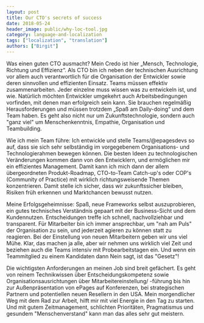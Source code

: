 ```yaml
---
layout: post
title: Our CTO's secrets of success
date: 2018-05-24
header_image: public/why-loc-tool.jpg
category: language-and-localization
tags: ["localization", "translation"]
authors: ["Birgit"]
---
```


Was einen guten CTO ausmacht? Mein Credo ist hier „Mensch, Technologie, Richtung und Effizienz“. Als CTO bin ich neben der technischen Ausrichtung vor allem auch verantwortlich für die Organisation der Entwickler sowie deren sinnvollen und effizienten Einsatz. Teams müssen effektiv zusammenarbeiten. Jeder einzelne muss wissen was zu entwickeln ist, und wie. Natürlich möchten Entwickler umgekehrt auch Arbeitsbedingungen vorfinden, mit denen man erfolgreich sein kann.
Sie brauchen regelmäßig Herausforderungen und müssen trotzdem „Spaß am Daily-doing“ und dem Team haben. Es geht also nicht nur um Zukunftstechnologie, sondern auch "ganz viel" um Menschenkenntnis, Empathie, Organisation und Teambuilding.

Wie ich mein Team führe: Ich entwickle und stelle Teams/@epagesdevs so auf, dass sie sich sehr selbständig im vorgegebenem Organisations- und Technologierahmen bewegen können. Die besten Ideen zu technologischen Veränderungen kommen dann von den Entwicklern, und ermöglichen mir ein effizientes Management. Damit kann ich mich dann der allem übergeordneten Produkt-Roadmap, CTO-to-Team Catch-up's oder COP's (Community of Practice) mit wirklich richtungsweisende Themen konzentrieren.
Damit stelle ich sicher, dass wir zukunftssicher bleiben, Risiken früh erkennen und Marktchancen bewusst nutzen.

Meine Erfolgsgeheimnisse: Spaß, neue Frameworks selbst auszuprobieren, ein gutes technisches Verständnis gepaart mit der Business-Sicht und dem Kundennutzen. Entscheidungen treffe ich schnell, nachvollziehbar und transparent. Für Mitarbeiter bin ich immer ansprechbar, um "nah am Puls" der Organisation zu sein, und jederzeit agieren zu können statt zu reagieren. Bei der Einstellung von neuen Mitarbeitern geben wir uns viel Mühe. Klar, das machen ja alle, aber wir nehmen uns wirklich viel Zeit und beziehen auch die Teams intensiv mit Probearbeitstagen ein. Und wenn ein Teammitglied zu einem Kandidaten dann Nein sagt, ist das "Gesetz"!

Die wichtigsten Anforderungen an meinen Job sind breit gefächert. Es geht von reinem Technikwissen über Entscheidungskompetenz sowie Organisationsausrichtungen über Mitarbeitereinstellung/ -führung bis hin zur Außenpräsentation von ePages auf Konferenzen, bei strategischen Partnern und potentiellen neuen Resellern in den USA.
Mein morgendlicher Weg mit dem Rad zur Arbeit, hilft mir mit viel Energie in den Tag zu starten. Und mit gutem Zeitmanagement, schlichten Prioritäten, Pragmatismus und gesundem "Menschenverstand" kann man das alles sehr gut meistern.
